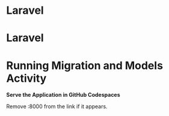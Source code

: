 # Laravel
 # Laravel
 
 # Running Migration and Models Activity
 **Serve the Application in GitHub Codespaces**
 
 Remove :8000 from the link if it appears.